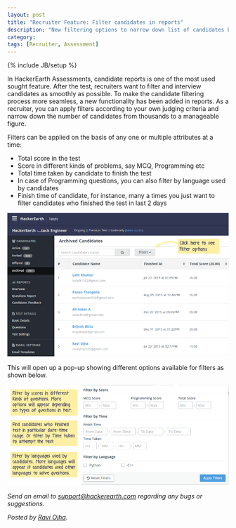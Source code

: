 ```yaml
---
layout: post
title: "Recruiter Feature: Filter candidates in reports"
description: "New filtering options to narrow down list of candidates based on Score, Time and Language used in the test"
category:
tags: [Recruiter, Assessment]
---
```

{% include JB/setup %}

In HackerEarth Assessments, candidate reports is one of the most used sought feature.
After the test, recruiters want to filter and interview candidates as smoothly as possible.
To make the candidate filtering process more seamless, a new functionality has been added in reports.
As a recruiter, you can apply filters according to your own judging criteria and narrow down the number of candidates from thousands to a manageable figure.

Filters can be applied on the basis of any one or multiple attributes at a time:

  - Total score in the test
  - Score in different kinds of problems, say MCQ, Programming etc
  - Total time taken by candidate to finish the test
  - In case of Programming questions, you can also filter by language used by candidates
  - Finish time of candidate, for instance, many a times you just want to filter candidates who finished the test in last 2 days

<img src="/images/filter_options_button.png" />

This will open up a pop-up showing different options available for filters as shown below.

<img src="/images/filter_options_explanation.png" />

*Send an email to support@hackerearth.com regarding any bugs or suggestions.*

*Posted by [Ravi Ojha](https://www.hackerearth.com/users/akatsuki/).*
